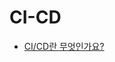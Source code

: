 # CI-CD

- [CI/CD란 무엇인가요?](https://github.com/4F4-Association/cheer4-study-1st/blob/main/Resources/CI-CD/CI_CD.md)
